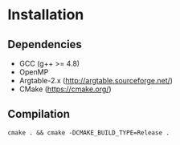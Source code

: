 # Installation #
## Dependencies ##
- GCC (g++ >= 4.8) 
- OpenMP
- Argtable-2.x (http://argtable.sourceforge.net/)
- CMake (https://cmake.org/)

## Compilation ##
`cmake . && cmake -DCMAKE_BUILD_TYPE=Release .`

